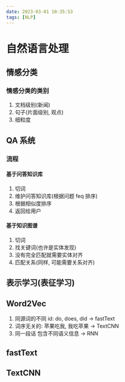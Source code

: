 ```yaml
---
date: 2023-03-01 10:35:53
tags: [NLP]
---
```


# 自然语言处理

## 情感分类

### 情感分类的类别

1. 文档级别(新闻)
2. 句子(片面级别, 观点)
3. 细粒度

## QA 系统

### 流程

#### 基于问答知识库

1. 切词
2. 维护问答知识库(根据问题 feq 排序)
3. 根据相似度排序
4. 返回给用户

#### 基于知识图谱

1. 切词
2. 找关键词(也许是实体发现)
3. 没有完全匹配就需要实体对齐
4. 匹配关系(同样, 可能需要关系对齐)

## 表示学习(表征学习)

## Word2Vec

1. 同源词的不同 id: do, does, did -> fastText
2. 词序无关的: 苹果吃我, 我吃苹果 -> TextCNN
3. 同一段话 包含不同语义信息 -> RNN

## fastText

## TextCNN

